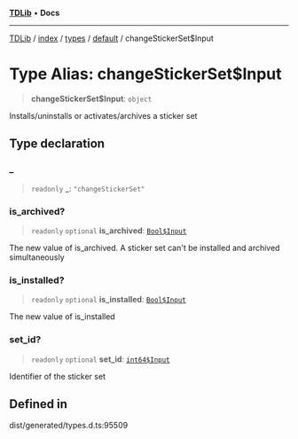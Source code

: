 [**TDLib**](../../../../../../README.md) • **Docs**

***

[TDLib](../../../../../../modules.md) / [index](../../../../../README.md) / [types](../../../README.md) / [default](../README.md) / changeStickerSet$Input

# Type Alias: changeStickerSet$Input

> **changeStickerSet$Input**: `object`

Installs/uninstalls or activates/archives a sticker set

## Type declaration

### \_

> `readonly` **\_**: `"changeStickerSet"`

### is\_archived?

> `readonly` `optional` **is\_archived**: [`Bool$Input`](Bool$Input.md)

The new value of is_archived. A sticker set can't be installed and archived simultaneously

### is\_installed?

> `readonly` `optional` **is\_installed**: [`Bool$Input`](Bool$Input.md)

The new value of is_installed

### set\_id?

> `readonly` `optional` **set\_id**: [`int64$Input`](int64$Input.md)

Identifier of the sticker set

## Defined in

dist/generated/types.d.ts:95509
